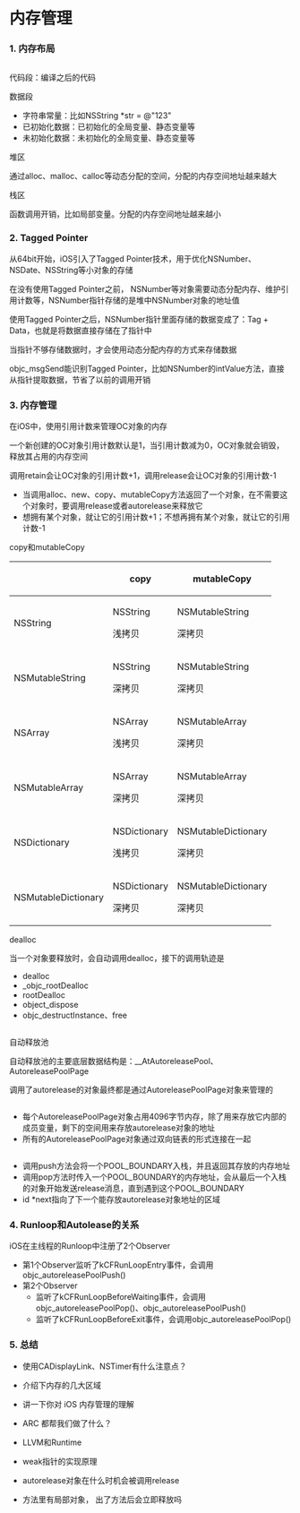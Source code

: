 # 内存管理

### 1. 内存布局

<figure><img src=".gitbook/assets/截屏2023-12-24 17.15.59.png" alt=""><figcaption></figcaption></figure>

代码段：编译之后的代码

数据段

* 字符串常量：比如NSString \*str = @"123"
* 已初始化数据：已初始化的全局变量、静态变量等
* 未初始化数据：未初始化的全局变量、静态变量等

堆区

通过alloc、malloc、calloc等动态分配的空间，分配的内存空间地址越来越大

栈区

函数调用开销，比如局部变量。分配的内存空间地址越来越小

### 2. Tagged Pointer

从64bit开始，iOS引入了Tagged Pointer技术，用于优化NSNumber、NSDate、NSString等小对象的存储

在没有使用Tagged Pointer之前， NSNumber等对象需要动态分配内存、维护引用计数等，NSNumber指针存储的是堆中NSNumber对象的地址值

使用Tagged Pointer之后，NSNumber指针里面存储的数据变成了：Tag + Data，也就是将数据直接存储在了指针中



当指针不够存储数据时，才会使用动态分配内存的方式来存储数据

objc\_msgSend能识别Tagged Pointer，比如NSNumber的intValue方法，直接从指针提取数据，节省了以前的调用开销



### 3. 内存管理

在iOS中，使用引用计数来管理OC对象的内存

一个新创建的OC对象引用计数默认是1，当引用计数减为0，OC对象就会销毁，释放其占用的内存空间

调用retain会让OC对象的引用计数+1，调用release会让OC对象的引用计数-1

* 当调用alloc、new、copy、mutableCopy方法返回了一个对象，在不需要这个对象时，要调用release或者autorelease来释放它
* 想拥有某个对象，就让它的引用计数+1；不想再拥有某个对象，就让它的引用计数-1



copy和mutableCopy

| <p><br></p>         | copy                          | mutableCopy                          |
| ------------------- | ----------------------------- | ------------------------------------ |
| NSString            | <p>NSString</p><p>浅拷贝</p>     | <p>NSMutableString</p><p>深拷贝</p>     |
| NSMutableString     | <p>NSString</p><p>深拷贝</p>     | <p>NSMutableString</p><p>深拷贝</p>     |
| NSArray             | <p>NSArray</p><p>浅拷贝</p>      | <p>NSMutableArray</p><p>深拷贝</p>      |
| NSMutableArray      | <p>NSArray</p><p>深拷贝</p>      | <p>NSMutableArray</p><p>深拷贝</p>      |
| NSDictionary        | <p>NSDictionary</p><p>浅拷贝</p> | <p>NSMutableDictionary</p><p>深拷贝</p> |
| NSMutableDictionary | <p>NSDictionary</p><p>深拷贝</p> | <p>NSMutableDictionary</p><p>深拷贝</p> |

dealloc

当一个对象要释放时，会自动调用dealloc，接下的调用轨迹是

* dealloc
* \_objc\_rootDealloc
* rootDealloc
* object\_dispose
* objc\_destructInstance、free

<figure><img src=".gitbook/assets/image.png" alt=""><figcaption></figcaption></figure>

自动释放池

自动释放池的主要底层数据结构是：\_\_AtAutoreleasePool、AutoreleasePoolPage

调用了autorelease的对象最终都是通过AutoreleasePoolPage对象来管理的

<figure><img src=".gitbook/assets/image (1).png" alt=""><figcaption></figcaption></figure>

* 每个AutoreleasePoolPage对象占用4096字节内存，除了用来存放它内部的成员变量，剩下的空间用来存放autorelease对象的地址
* 所有的AutoreleasePoolPage对象通过双向链表的形式连接在一起

<figure><img src=".gitbook/assets/截屏2023-12-24 17.27.22.png" alt=""><figcaption></figcaption></figure>

* 调用push方法会将一个POOL\_BOUNDARY入栈，并且返回其存放的内存地址
* 调用pop方法时传入一个POOL\_BOUNDARY的内存地址，会从最后一个入栈的对象开始发送release消息，直到遇到这个POOL\_BOUNDARY
* id \*next指向了下一个能存放autorelease对象地址的区域 &#x20;

### 4. Runloop和Autolease的关系

iOS在主线程的Runloop中注册了2个Observer

* 第1个Observer监听了kCFRunLoopEntry事件，会调用objc\_autoreleasePoolPush()
* 第2个Observer
  * 监听了kCFRunLoopBeforeWaiting事件，会调用objc\_autoreleasePoolPop()、objc\_autoreleasePoolPush()
  * 监听了kCFRunLoopBeforeExit事件，会调用objc\_autoreleasePoolPop()





### 5. 总结

* 使用CADisplayLink、NSTimer有什么注意点？



* 介绍下内存的几大区域



* 讲一下你对 iOS 内存管理的理解



* ARC 都帮我们做了什么？
* LLVM和Runtime



* weak指针的实现原理



* autorelease对象在什么时机会被调用release



* 方法里有局部对象， 出了方法后会立即释放吗



